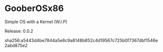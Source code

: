 # GooberOSx86
Simple OS with a Kernel (W.I.P)


Release: 0.0.2

sha256:a5443d4be7844a5e6c9a8148b852c4d19567c725b0f7367dbf1546e2abd875e2
